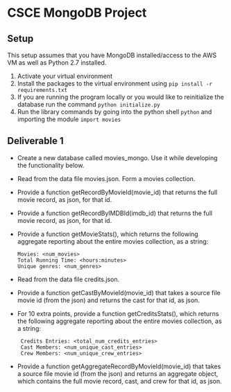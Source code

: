 # CSCE MongoDB Project

## Setup
This setup assumes that you have MongoDB installed/access to the AWS VM as well as Python 2.7 installed.

1. Activate your virtual environment
2. Install the packages to the virtual environment using `pip install -r requirements.txt`
3. If you are running the program locally or you would like to reinitialize the database run the command `python initialize.py`
4. Run the library commands by going into the python shell `python` and importing the module `import movies`

## Deliverable 1
- Create a new database called movies_mongo. Use it while developing the functionality below.
- Read from the data file movies.json. Form a movies collection.
- Provide a function getRecordByMovieId(movie_id) that  returns the full movie record, as json, for that id.
- Provide a function getRecordByIMDBId(imdb_id) that returns the full movie record, as json, for that id.
- Provide a function getMovieStats(), which returns the following aggregate reporting about the entire movies collection, as a string:

      Movies: <num_movies>
      Total Running Time: <hours:minutes>
      Unique genres: <num_genres>

- Read from the data file credits.json.
- Provide a function getCastByMovieId(movie_id) that takes a source file movie id (from the json) and returns the cast for that id, as json.
- For 10 extra points, provide a function getCreditsStats(), which returns the following aggregate reporting about the entire movies collection, as a string:

       Credits Entries: <total_num_credits_entries>
       Cast Members: <num_unique_cast_entries>
       Crew Members: <num_unique_crew_entries>
       
- Provide a function getAggregateRecordByMovieId(movie_id) that takes a source file movie id (from the json) and returns an aggregate object, which contains the full movie record, cast, and crew for that id, as json.
